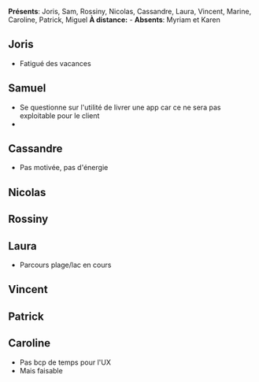 **Présents**: Joris, Sam, Rossiny, Nicolas, Cassandre, Laura, Vincent, Marine, Caroline, Patrick, Miguel 
**À distance:** - 
**Absents**: Myriam et Karen
## Joris
- Fatigué des vacances
## Samuel
- Se questionne sur l'utilité de livrer une app car ce ne sera pas exploitable pour le client
- 
## Cassandre
- Pas motivée, pas d'énergie
## Nicolas
## Rossiny
## Laura 
- Parcours plage/lac en cours
## Vincent
## Patrick
## Caroline
- Pas bcp de temps pour l'UX
- Mais faisable